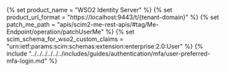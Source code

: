 {% set product_name = "WSO2 Identity Server" %}
{% set product_url_format = "https://localhost:9443/t/{tenant-domain}" %}
{% set patch_me_path = "apis/scim2-me-rest-apis/#tag/Me-Endpoint/operation/patchUserMe" %}
{% set scim_schema_for_wso2_custom_claims = "urn:ietf:params:scim:schemas:extension:enterprise:2.0:User" %}
{% include "../../../../../../includes/guides/authentication/mfa/user-preferred-mfa-login.md" %}